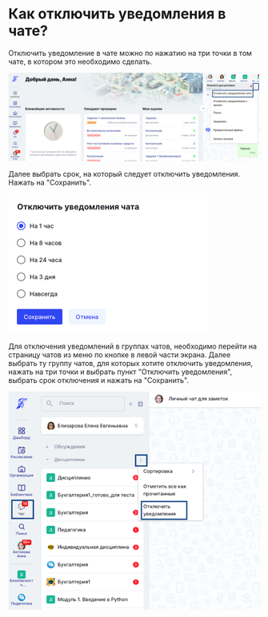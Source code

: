 # Как отключить уведомления в чате?

Отключить уведомление в чате можно по нажатию на три точки в том чате, в котором это необходимо сделать.

![](<.gitbook/assets/image (131).png>)

Далее выбрать срок, на который следует отключить уведомления. Нажать на "Сохранить".

![](<.gitbook/assets/image (132).png>)

Для отключения уведомлений в группах чатов, необходимо перейти на страницу чатов из меню по кнопке в левой части экрана. Далее выбрать ту группу чатов, для которых хотите отключить уведомления, нажать на три точки и выбрать пункт "Отключить уведомления", выбрать срок отключения и нажать на "Сохранить".

![](<.gitbook/assets/image (130).png>)
